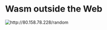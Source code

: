 <div class="h-full flex flex-col">

# Wasm outside the Web
  <div class="flex flex-1 mb-14">
    <div class="flex-1 relative">
      <div class="flex-row flex-1">
        <img src="/qr-code.svg" alt="http://80.158.78.228/random" class="absolute h-full w-full object-contain"/>
        <!-- <p class="text-center font-bold"></p> -->
      </div>
    </div>
    <div class="w-1/2 h-[22.5rem] overflow-y-auto rounded-lg border border-white">
      <Interactive />
    </div>
  </div>
</div>

<Footer />

<style>
p {
  margin-top: 0px;
  margin-bottom: 0px;
}
</style>

